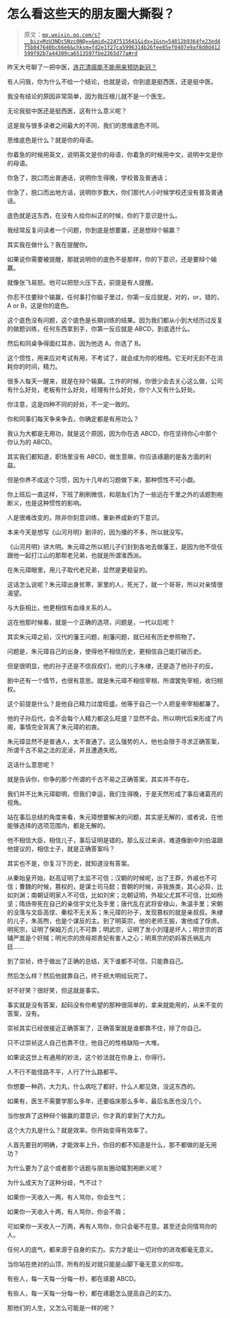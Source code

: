 # 怎么看这些天的朋友圈大撕裂？

> 原文：[`mp.weixin.qq.com/s?__biz=MzU3NDc5Nzc0NQ==&mid=2247515641&idx=1&sn=54812b9364fe23ed4f5b047640bc66e6&chksm=fd2e1f27ca5996314b26fee85ef0407e9af8d0d412599f92b7a44309ca6513597fbe2365d77a#rd`](http://mp.weixin.qq.com/s?__biz=MzU3NDc5Nzc0NQ==&mid=2247515641&idx=1&sn=54812b9364fe23ed4f5b047640bc66e6&chksm=fd2e1f27ca5996314b26fee85ef0407e9af8d0d412599f92b7a44309ca6513597fbe2365d77a#rd)

昨天大号聊了一把中医，[连花清瘟能不能用来预防新冠？](http://mp.weixin.qq.com/s?__biz=MzU0MjYwNDU2Mw==&mid=2247505077&idx=2&sn=62e3a04430eeffe0841098b8b4921575&chksm=fb1ab8c9cc6d31dfe3cf3e200be2567abed6057404a6b8b9f5c3b54b6fef45ca98dc21e8576f&scene=21#wechat_redirect)

有人问我，你为什么不给一个结论，也就是说，你到底是挺西医，还是挺中医。 

我没有结论的原因非常简单，因为我压根儿就不是一个医生。 

无论我挺中医还是挺西医，这有什么意义呢？ 

这是我与很多读者之间最大的不同，我们的思维底色不同。 

思维底色是什么？就是你的母语。

你着急的时候用英文，说明英文是你的母语，你着急的时候用中文，说明中文是你的母语。

你急了，脱口而出普通话，说明你生得晚，学校普及普通话；

你急了，脱口而出地方话，说明你岁数大，你们那代人小时候学校还没有普及普通话。

底色就是这东西，在没有人给你纠正的时候，你的下意识是什么。 

我经常反复问读者一个问题，你到底是想要赢，还是想辩个输赢？ 

其实我在做什么？我在提醒你。

如果说你需要被提醒，那就说明你的底色不是那样，你的下意识，还是要辩个输赢。

就像张飞易怒。他可以把怒火压下去，前提是有人提醒。 

你忍不住要辩个输赢，任何事打你脑子里过，你第一反应就是，对的，or，错的，A or B，这是你的底色。 

这个底色没有问题，这个底色是长期训练的结果。因为我们都从小到大经历过反复的做题训练，任何东西拿到手，你第一反应就是 ABCD，到底选什么。

然后和同桌争得面红耳赤，因为他选 A，你选了 B。

这个惯性，用来应对考试有用，不考试了，就会成为你的桎梏。它无时无刻不在消耗你的时间，精力。 

很多人每天一醒来，就是在辩个输赢。工作的时候，你很少会去关心这么做，公司有什么好处，老板有什么好处，经理有什么好处，你个人又有什么好处。 

你注意，这是四种不同的好处，不一定一致的。

你和同事们每天争来争去，你确定都是有用功么？ 

我认为大都是无用功，就是这个原因，因为你在选 ABCD，你在坚持你心中那个你认为的 ABCD。

其实我们都知道，职场里没有 ABCD，做生意嘛，你应该琢磨的是各方面的利益。 

但是你养不成这个习惯，因为十几年的习题做下来，那种惯性不可小觑。 

你上班后一直这样，下班了刷刷微信，和朋友们为了一些远在千里之外的话题割袍断义，也是这种惯性的影响。 

人是很难改变的，除非你刻意训练，重新养成新的下意识。 

本来今天是想写《山河月明》剧评的，因为播的不多，所以就没写。

《山河月明》讲大明。朱元璋之所以把儿子们封到各地去做藩王，是因为他不信任跟他一起打江山的那帮老兄弟，也就是所谓淮西派。

在朱元璋眼里，用儿子取代老兄弟，显然是更稳妥的。

这话怎么说呢？朱元璋出身贫寒，家里的人，死光了，就一个哥哥，所以对亲情很渴望。

与大臣相比，他更相信有血缘关系的人。

这在他那时候看，就是一个正确的选项，问题是，一代以后呢？ 

其实朱元璋之前，汉代的藩王问题，削藩问题，就已经有历史参照物了。 

问题是，朱元璋自己的出身，使得他不相信历史，更相信自己能打破历史。

但是很明显，他的孙子还是不信叔叔们，他的儿子朱棣，还是造了他孙子的反。 

剧中还有一个情节，也很有意思。就是朱元璋不相信宰相，所谓罢免宰相，收归相权。

这个前提是什么？是他自己精力过度旺盛。他等于自己一个人把皇帝宰相都兼了。

他的子孙后代，会不会每个人精力都这么旺盛？显然不会。所以明代后来形成了内阁，事情完全背离了朱元璋的初衷。

朱元璋显然不是普通人，太不普通了。这么强势的人，他也会限于寻求正确答案，所谓千古不易之法的泥淖，并且遭遇失败。 

这话什么意思呢？

就是告诉你，你争的那个所谓的千古不易之正确答案，其实并不存在。

我们并不比朱元璋聪明，但我们幸运，我们生得晚，于是天然形成了事后诸葛亮的视角。 

站在事后总结的角度来看，朱元璋想要解决的问题，其实是无解的，或者说，在他能够选择的选项范围内，都是无解的。

他不相信大臣，相信儿子，事后证明是错的。那么反过来讲，难道像剧中刘伯温跟他提议的，相信士子，就是正确答案吗？

其实也不是，你复习下历史，就知道没有答案。

从秦始皇开始，赵高证明了太监不可信；汉朝的时候呢，出了王莽，外戚也不可信；曹魏的时候，篡权的，是谋士司马懿；晋朝的时候，非我族类，其心必异，比如刘渊；南朝证明家人不可信，比如刘宋；北朝证明，外祖父尤其不可信，比如杨坚；隋炀帝死在自己的亲信宇文化及手里；唐代乱在武将安禄山，朱温手里；宋朝的没落与文臣高俅、秦桧不无关系；朱元璋的孙子，发现篡权的就是亲叔叔。朱棣的儿子，朱高煦，也是个谋反的主。到了明英宗，他的老师王振，害他成了俘虏。明宪宗，证明了保姆万贞儿不可靠；明武宗，证明了发小刘瑾是坏人；明世宗的首辅严嵩是个奸贼；明光宗的庶母郑贵妃有害人之心；明熹宗的奶妈客氏祸乱内廷......

到了崇祯，终于做出了正确的总结，天下谁都不可信，只能靠自己。

然后怎么样？然后他就靠自己，终于把大明给玩完了。

好不好笑？很好笑，但这就是事实。 

事实就是没有答案，起码没有你希望的那种很简单的，拿来就能用的，从来不变的答案，没有。

崇祯其实已经很接近正确答案了，正确答案就是谁都靠不住，除了你自己。

只不过崇祯这人自己也靠不住，他自己的性格缺陷一大堆。

如果说这世上有通用的妙法，这个妙法就在你身上，你得行。 

人不行不能怪路不平，人行了什么路都平。 

你想要一种药，大力丸，什么病吃了都好，什么人都见效，没这东西的。 

如果有，医生不需要学那么多年，还要临床那么多年，最后名医也没几个。

当你放弃了这种辩个输赢的潜意识，你才真的拿到了大力丸。

这个大力丸是什么？就是效率。你开始变得有效率了。

人首先要目的明确，才能效率上升。你目的都不知道是什么，那不都做的是无用功？ 

为什么要为了这个或者那个话题与朋友圈动辄割袍断义呢？ 

为什么成天为了这种分歧，气不过？

如果你一天收入一两，有人骂你，你会生气；

如果你一天收入十两，有人骂你，你会不屑；

可如果你一天收入一万两，再有人骂你，你只会毫不在意。甚至还会同情骂你的人。

任何人的底气，都来源于自身的实力。实力才能让一切对你的进攻都毫无意义。

当你站在绝对的山顶，所有的反对就只能是山脚下毫无意义的仰攻。 

有些人，每一天每一分每一秒，都在琢磨 ABCD。

有些人，每一天每一分每一秒，都在琢磨怎么提高自己的实力。

那他们的人生，又怎么可能是一样的呢？